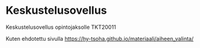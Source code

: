 # Keskustelusovellus
Keskustelusovellus opintojaksolle TKT20011

Kuten ehdotettu sivulla https://hy-tsoha.github.io/materiaali/aiheen_valinta/
